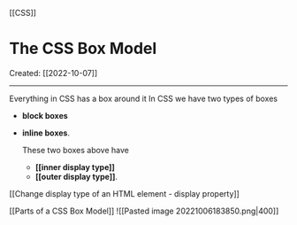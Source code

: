 [[CSS]]

# The CSS Box Model
Created:  [[2022-10-07]]

---
Everything in CSS has a box around it
In CSS we have two types of boxes
- **block boxes** 
- **inline boxes**. 

    These two boxes above have 
    - **[[inner display type]]** 
    - **[[outer display type]]**.


[[Change display type of an HTML element - display property]]

[[Parts of a CSS Box Model]]
![[Pasted image 20221006183850.png|400]]








